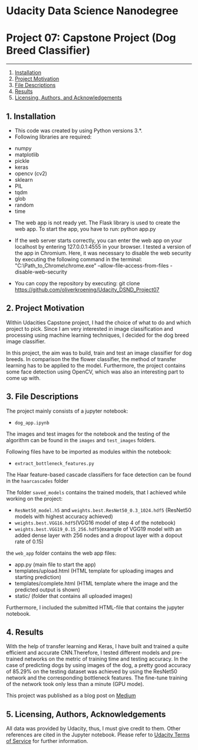 # Udacity Data Science Nanodegree
# Project 07: Capstone Project (Dog Breed Classifier)
--------------------------------------
1. [Installation](#installation)
2. [Project Motivation](#motivation)
3. [File Descriptions](#files)
4. [Results](#results)
5. [Licensing, Authors, and Acknowledgements](#licensing)

## 1. Installation <a name="installation"></a>

- This code was created by using Python versions 3.*.
- Following libraries are required:

* numpy
* matplotlib
* pickle
* keras
* opencv (cv2)
* sklearn
* PIL
* tqdm
* glob
* random
* time

- The web app is not ready yet. The Flask library is used to create the web app. To start the app, you have to run:
python app.py

- If the web server starts correctly, you can enter the web app on your localhost by entering 127.0.0.1:4555 in your browser. I tested a version of the app in Chromium. Here, it was necessary to disable the web security by executing the following command in the terminal:
"C:\Path_to_Chrome\chrome.exe" –allow-file-access-from-files -disable-web-security

- You can copy the repository by executing: git clone https://github.com/oliverkroening/Udacity_DSND_Project07

## 2. Project Motivation <a name="motivation"></a>
Within Udacities Capstone project, I had the choice of what to do and which project to pick. Since I am very interested in image classification and processing using machine learning techniques, I decided for the dog breed image classifier.

In this project, the aim was to build, train and test an image classifier for dog breeds. In comparison the the flower classifier, the method of transfer learning has to be applied to the model. Furthermore, the project contains some face detection using OpenCV, which was also an interesting part to come up with.

## 3. File Descriptions <a name="files"></a>  
The project mainly consists of a jupyter notebook:
- `dog_app.ipynb` 

The images and test images for the notebook and the testing of the algorithm can be found in the `images` and `test_images` folders.

Following files have to be imported as modules within the notebook:
- `extract_bottleneck_features.py`

The  Haar feature-based cascade classifiers for face detection can be found in the `haarcascades` folder

The folder `saved_models` contains the trained models, that I achieved while working on the project:
- `ResNet50_model.h5` and `weights.best.ResNet50_0.3_1024.hdf5` (ResNet50 models with highest accuracy achieved)
- `weights.best.VGG16.hdf5`(VGG16 model of step 4 of the notebook)
- `weights.best.VGG19_0.15_256.hdf5`(example of VGG19 model with an added dense layer with 256 nodes and a dropout layer with a dopout rate of 0.15)

the `web_app` folder contains the web app files:
- app.py (main file to start the app)
- templates/upload.html (HTML template for uploading images and starting prediction)
- templates/complete.html (HTML template where the image and the predicted output is shown)
- static/ (folder that contains all uploaded images)

Furthermore, I included the submitted HTML-file that contains the jupyter notebook.

## 4. Results <a name="results"></a>
With the help of transfer learning and Keras, I have built and trained a quite efficient and accurate CNN.Therefore, I tested different models and pre-trained networks on the metric of training time and testing accuracy. In the case of predicting dogs by using images of the dog, a pretty good accuracy of 85.29% on the testing dataset was achieved by using the ResNet50 network and the corresponding bottleneck features. The fine-tune training of the network took only less than a minute (GPU mode).

This project was published as a blog post on [Medium](https://medium.com/@oliver.kroening/classify-dog-breeds-by-using-keras-and-transfer-learning-3ea8f7d3af86)

## 5. Licensing, Authors, Acknowledgements<a name="licensing"></a>
All data was provided by Udacity, thus, I must give credit to them. Other references are cited in the Jupyter notebook.
Please refer to [Udacity Terms of Service](https://www.udacity.com/legal) for further information.



